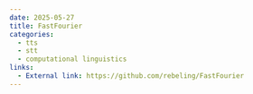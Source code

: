 ```yaml
---
date: 2025-05-27
title: FastFourier
categories:
  - tts
  - stt
  - computational linguistics
links:
  - External link: https://github.com/rebeling/FastFourier
---
```

